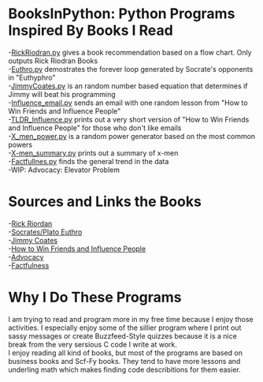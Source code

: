 # BooksInPython: Python Programs Inspired By Books I Read  
-[RickRiodran.py](https://github.com/hal00alex/BooksInPython/blob/master/RickRiodran.py) gives a book recommendation based on a flow chart. Only outputs Rick Riodran Books  
-[Euthro.py](https://github.com/hal00alex/BooksInPython/blob/master/Euthro.py) demostrates the forever loop generated by Socrate's opponents in "Euthyphro"  
-[JimmyCoates.py](https://github.com/hal00alex/BooksInPython/blob/master/JimmyCoates.py) is an random number based equation that determines if Jimmy will beat his programming  
-[Influence_email.py](https://github.com/hal00alex/BooksInPython/blob/master/Influence_email.py) sends an email with one random lesson from "How to Win Friends and Influence People"  
-[TLDR_Influence.py](https://github.com/hal00alex/BooksInPython/blob/master/TLDR_Influence.py) prints out a very short version of "How to Win Friends and Influence People" for those who don't like emails  
-[X_men_power.py](https://github.com/hal00alex/BooksInPython/blob/master/X_men_power.py) is a random power generator based on the most common powers  
-[X-men_summary.py](https://github.com/hal00alex/BooksInPython/blob/master/x_men_summary.py) prints out a summary of x-men  
-[Factfullnes.py](https://github.com/hal00alex/BooksInPython/blob/master/Factfulness.py) finds the general trend in the data   
-WIP: Advocacy: Elevator Problem  


# Sources and Links the Books  
-[Rick Riordan](https://en.wikipedia.org/wiki/Rick_Riordan)  
-[Socrates/Plato Euthro](https://en.wikipedia.org/wiki/Euthyphro)  
-[Jimmy Coates](https://en.wikipedia.org/wiki/Jimmy_Coates)  
-[How to Win Friends and Influence People](https://en.wikipedia.org/wiki/How_to_Win_Friends_and_Influence_People)  
-[Advocacy](https://yalebooks.yale.edu/book/9780300188134/advocacy)  
-[Factfulness](https://en.wikipedia.org/wiki/Factfulness:_Ten_Reasons_We%27re_Wrong_About_the_World--and_Why_Things_Are_Better_Than_You_Think)   

# Why I Do These Programs  
I am trying to read and program more in my free time because I enjoy those activities. I especially enjoy some of the sillier program where I print out sassy messages or create Buzzfeed-Style quizzes because it is a nice break from the very sersious C code I write at work.  
I enjoy reading all kind of books, but most of the programs are based on business books and Scf-Fy books. They tend to have more lessons and underling math which makes finding code describitions for them easier. 

